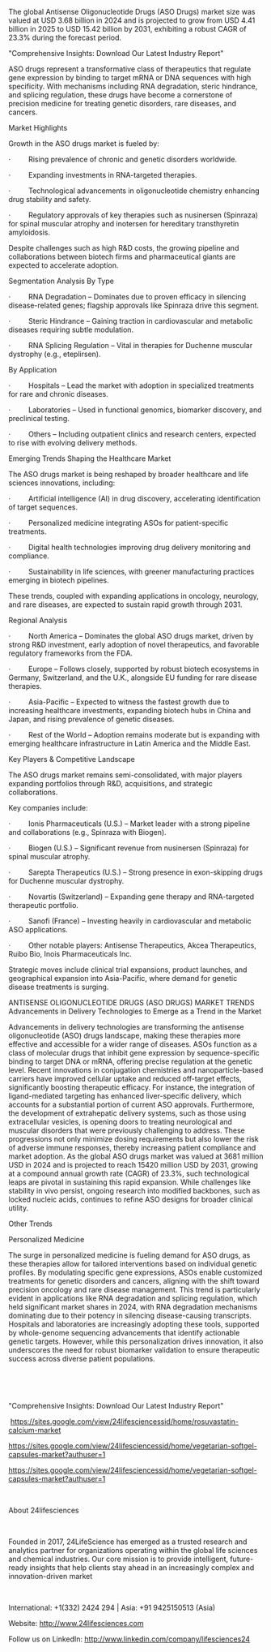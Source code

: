 The global Antisense Oligonucleotide Drugs (ASO Drugs) market size was valued at USD 3.68 billion in 2024 and is projected to grow from USD 4.41 billion in 2025 to USD 15.42 billion by 2031, exhibiting a robust CAGR of 23.3% during the forecast period.

"Comprehensive Insights: Download Our Latest Industry Report"

ASO drugs represent a transformative class of therapeutics that regulate gene expression by binding to target mRNA or DNA sequences with high specificity. With mechanisms including RNA degradation, steric hindrance, and splicing regulation, these drugs have become a cornerstone of precision medicine for treating genetic disorders, rare diseases, and cancers.

Market Highlights

Growth in the ASO drugs market is fueled by:

·         Rising prevalence of chronic and genetic disorders worldwide.

·         Expanding investments in RNA-targeted therapies.

·         Technological advancements in oligonucleotide chemistry enhancing drug stability and safety.

·         Regulatory approvals of key therapies such as nusinersen (Spinraza) for spinal muscular atrophy and inotersen for hereditary transthyretin amyloidosis.

Despite challenges such as high R&D costs, the growing pipeline and collaborations between biotech firms and pharmaceutical giants are expected to accelerate adoption.

Segmentation Analysis
By Type

·         RNA Degradation – Dominates due to proven efficacy in silencing disease-related genes; flagship approvals like Spinraza drive this segment.

·         Steric Hindrance – Gaining traction in cardiovascular and metabolic diseases requiring subtle modulation.

·         RNA Splicing Regulation – Vital in therapies for Duchenne muscular dystrophy (e.g., eteplirsen).

By Application

·         Hospitals – Lead the market with adoption in specialized treatments for rare and chronic diseases.

·         Laboratories – Used in functional genomics, biomarker discovery, and preclinical testing.

·         Others – Including outpatient clinics and research centers, expected to rise with evolving delivery methods.

Emerging Trends Shaping the Healthcare Market

The ASO drugs market is being reshaped by broader healthcare and life sciences innovations, including:

·         Artificial intelligence (AI) in drug discovery, accelerating identification of target sequences.

·         Personalized medicine integrating ASOs for patient-specific treatments.

·         Digital health technologies improving drug delivery monitoring and compliance.

·         Sustainability in life sciences, with greener manufacturing practices emerging in biotech pipelines.

These trends, coupled with expanding applications in oncology, neurology, and rare diseases, are expected to sustain rapid growth through 2031.

Regional Analysis

·         North America – Dominates the global ASO drugs market, driven by strong R&D investment, early adoption of novel therapeutics, and favorable regulatory frameworks from the FDA.

·         Europe – Follows closely, supported by robust biotech ecosystems in Germany, Switzerland, and the U.K., alongside EU funding for rare disease therapies.

·         Asia-Pacific – Expected to witness the fastest growth due to increasing healthcare investments, expanding biotech hubs in China and Japan, and rising prevalence of genetic diseases.

·         Rest of the World – Adoption remains moderate but is expanding with emerging healthcare infrastructure in Latin America and the Middle East.

Key Players & Competitive Landscape

The ASO drugs market remains semi-consolidated, with major players expanding portfolios through R&D, acquisitions, and strategic collaborations.

Key companies include:

·         Ionis Pharmaceuticals (U.S.) – Market leader with a strong pipeline and collaborations (e.g., Spinraza with Biogen).

·         Biogen (U.S.) – Significant revenue from nusinersen (Spinraza) for spinal muscular atrophy.

·         Sarepta Therapeutics (U.S.) – Strong presence in exon-skipping drugs for Duchenne muscular dystrophy.

·         Novartis (Switzerland) – Expanding gene therapy and RNA-targeted therapeutic portfolio.

·         Sanofi (France) – Investing heavily in cardiovascular and metabolic ASO applications.

·         Other notable players: Antisense Therapeutics, Akcea Therapeutics, Ruibo Bio, Inois Pharmaceuticals Inc.

Strategic moves include clinical trial expansions, product launches, and geographical expansion into Asia-Pacific, where demand for genetic disease treatments is surging.

ANTISENSE OLIGONUCLEOTIDE DRUGS (ASO DRUGS) MARKET TRENDS
Advancements in Delivery Technologies to Emerge as a Trend in the Market

Advancements in delivery technologies are transforming the antisense oligonucleotide (ASO) drugs landscape, making these therapies more effective and accessible for a wider range of diseases. ASOs function as a class of molecular drugs that inhibit gene expression by sequence-specific binding to target DNA or mRNA, offering precise regulation at the genetic level. Recent innovations in conjugation chemistries and nanoparticle-based carriers have improved cellular uptake and reduced off-target effects, significantly boosting therapeutic efficacy. For instance, the integration of ligand-mediated targeting has enhanced liver-specific delivery, which accounts for a substantial portion of current ASO approvals. Furthermore, the development of extrahepatic delivery systems, such as those using extracellular vesicles, is opening doors to treating neurological and muscular disorders that were previously challenging to address. These progressions not only minimize dosing requirements but also lower the risk of adverse immune responses, thereby increasing patient compliance and market adoption. As the global ASO drugs market was valued at 3681 million USD in 2024 and is projected to reach 15420 million USD by 2031, growing at a compound annual growth rate (CAGR) of 23.3%, such technological leaps are pivotal in sustaining this rapid expansion. While challenges like stability in vivo persist, ongoing research into modified backbones, such as locked nucleic acids, continues to refine ASO designs for broader clinical utility.

Other Trends

Personalized Medicine

The surge in personalized medicine is fueling demand for ASO drugs, as these therapies allow for tailored interventions based on individual genetic profiles. By modulating specific gene expressions, ASOs enable customized treatments for genetic disorders and cancers, aligning with the shift toward precision oncology and rare disease management. This trend is particularly evident in applications like RNA degradation and splicing regulation, which held significant market shares in 2024, with RNA degradation mechanisms dominating due to their potency in silencing disease-causing transcripts. Hospitals and laboratories are increasingly adopting these tools, supported by whole-genome sequencing advancements that identify actionable genetic targets. However, while this personalization drives innovation, it also underscores the need for robust biomarker validation to ensure therapeutic success across diverse patient populations.

 

 

"Comprehensive Insights: Download Our Latest Industry Report"




 https://sites.google.com/view/24lifesciencessid/home/rosuvastatin-calcium-market

https://sites.google.com/view/24lifesciencessid/home/vegetarian-softgel-capsules-market?authuser=1

https://sites.google.com/view/24lifesciencessid/home/vegetarian-softgel-capsules-market?authuser=1

 

About 24lifesciences

 

Founded in 2017, 24LifeScience has emerged as a trusted research and analytics partner for organizations operating within the global life sciences and chemical industries. Our core mission is to provide intelligent, future-ready insights that help clients stay ahead in an increasingly complex and innovation-driven market

 

International: +1(332) 2424 294 | Asia: +91 9425150513 (Asia)

Website: http://www.24lifesciences.com

Follow us on LinkedIn: http://www.linkedin.com/company/lifesciences24

 
